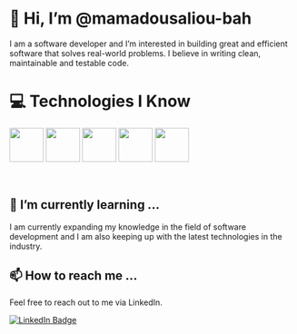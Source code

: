 # 👋 Hi, I’m @mamadousaliou-bah

I am a software developer and I’m interested in building great and efficient software that solves real-world problems. I believe in writing clean, maintainable and testable code.

# 💻 Technologies I Know

<img src="https://img.icons8.com/color/48/000000/html-5.png" height="60" width="60"/>    <img src="https://img.icons8.com/color/48/000000/java-coffee-cup-logo.png" height="60" width="60"/>    <img src="https://img.icons8.com/color/48/000000/javascript.png" height="60" width="60"/>    <img src="https://img.icons8.com/color/48/000000/discord-logo.png" height="60" width="60"/>     <img src="https://img.icons8.com/color/48/000000/c-programming.png" height="60" width="60"/>

<br>


## 🌱 I’m currently learning ...

I am currently expanding my knowledge in the field of software development and I am also keeping up with the latest technologies in the industry.

## 📫 How to reach me ...

Feel free to reach out to me via LinkedIn.

[![LinkedIn Badge](https://img.shields.io/badge/-LinkedIn-black.svg?style=flat-square&logo=linkedin&colorB=555)](https://linkedin.com/in/mamadousaliou-bah)
